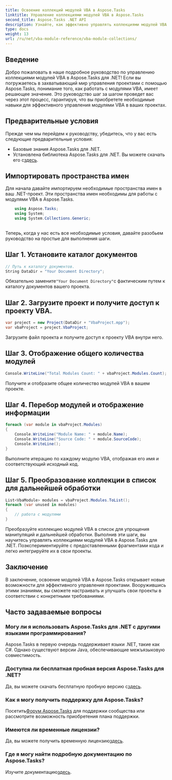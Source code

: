```yaml
---
title: Освоение коллекций модулей VBA в Aspose.Tasks
linktitle: Управление коллекциями модулей VBA в Aspose.Tasks
second_title: Aspose.Tasks .NET API
description: Узнайте, как эффективно управлять коллекциями модулей VBA в Aspose.Tasks для .NET. Пошаговое руководство для плавной интеграции в ваши проекты.
type: docs
weight: 13
url: /ru/net/vba-module-reference/vba-module-collections/
---
```

## Введение
Добро пожаловать в наше подробное руководство по управлению коллекциями модулей VBA в Aspose.Tasks для .NET! Если вы погружаетесь в захватывающий мир управления проектами с помощью Aspose.Tasks, понимание того, как работать с модулями VBA, имеет решающее значение. Это руководство шаг за шагом проведет вас через этот процесс, гарантируя, что вы приобретете необходимые навыки для эффективного управления модулями VBA в ваших проектах.
## Предварительные условия
Прежде чем мы перейдем к руководству, убедитесь, что у вас есть следующие предварительные условия:
- Базовые знания Aspose.Tasks для .NET.
-  Установлена библиотека Aspose.Tasks для .NET. Вы можете скачать его с[здесь](https://releases.aspose.com/tasks/net/).
## Импортировать пространства имен
Для начала давайте импортируем необходимые пространства имен в ваш .NET-проект. Эти пространства имен необходимы для работы с модулями VBA в Aspose.Tasks.
```csharp
    using Aspose.Tasks;
    using System;
    using System.Collections.Generic;
    
```
Теперь, когда у нас есть все необходимые условия, давайте разобьем руководство на простые для выполнения шаги.
## Шаг 1. Установите каталог документов
```csharp
// Путь к каталогу документов.
String DataDir = "Your Document Directory";
```
 Обязательно замените`"Your Document Directory"`с фактическим путем к каталогу документов вашего проекта.
## Шаг 2. Загрузите проект и получите доступ к проекту VBA.
```csharp
var project = new Project(DataDir + "VbaProject.mpp");
var vbaProject = project.VbaProject;
```
Загрузите файл проекта и получите доступ к проекту VBA внутри него.
## Шаг 3. Отображение общего количества модулей
```csharp
Console.WriteLine("Total Modules Count: " + vbaProject.Modules.Count);
```
Получите и отобразите общее количество модулей VBA в вашем проекте.
## Шаг 4. Перебор модулей и отображение информации
```csharp
foreach (var module in vbaProject.Modules)
{
    Console.WriteLine("Module Name: " + module.Name);
    Console.WriteLine("Source Code: " + module.SourceCode);
    Console.WriteLine();
}
```
Выполните итерацию по каждому модулю VBA, отображая его имя и соответствующий исходный код.
## Шаг 5. Преобразование коллекции в список для дальнейшей обработки
```csharp
List<VbaModule> modules = vbaProject.Modules.ToList();
foreach (var unused in modules)
{
    // работа с модулями
}
```
Преобразуйте коллекцию модулей VBA в список для упрощения манипуляций и дальнейшей обработки.
Выполнив эти шаги, вы научитесь управлять коллекциями модулей VBA в Aspose.Tasks для .NET. Поэкспериментируйте с предоставленными фрагментами кода и легко интегрируйте их в свои проекты.
## Заключение
В заключение, освоение модулей VBA в Aspose.Tasks открывает новые возможности для эффективного управления проектами. Вооружившись этими знаниями, вы сможете настраивать и улучшать свои проекты в соответствии с конкретными требованиями.
## Часто задаваемые вопросы
### Могу ли я использовать Aspose.Tasks для .NET с другими языками программирования?
Aspose.Tasks в первую очередь поддерживает языки .NET, такие как C#. Однако существуют версии Java, обеспечивающие межъязыковую совместимость.
### Доступна ли бесплатная пробная версия Aspose.Tasks для .NET?
 Да, вы можете скачать бесплатную пробную версию с[здесь](https://releases.aspose.com/).
### Как я могу получить поддержку для Aspose.Tasks?
 Посетить[Форум Aspose.Tasks](https://forum.aspose.com/c/tasks/15) для поддержки сообщества или рассмотрите возможность приобретения плана поддержки.
### Имеются ли временные лицензии?
 Да, вы можете получить временную лицензию[здесь](https://purchase.aspose.com/temporary-license/).
### Где я могу найти подробную документацию по Aspose.Tasks?
 Изучите документацию[здесь](https://reference.aspose.com/tasks/net/).